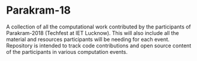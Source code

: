 # Parakram-18
A collection of all the computational work contributed by the participants of Parakram-2018 (Techfest at IET Lucknow). This will also include all the material and resources participants will be needing for each event. Repository is intended to track code contributions and open source content of the participants in various computation events.
